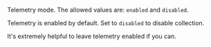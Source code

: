 Telemetry mode. The allowed values are: `enabled` and `disabled`.

Telemetry is enabled by default. Set to `disabled` to disable collection.

It's extremely helpful to leave telemetry enabled if you can.